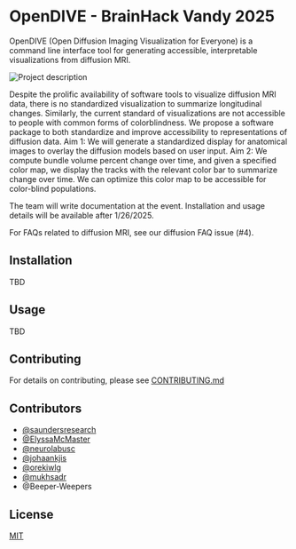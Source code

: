 # OpenDIVE - BrainHack Vandy 2025
OpenDIVE (Open Diffusion Imaging Visualization for Everyone) is a command line interface tool for generating accessible, interpretable visualizations from diffusion MRI.

![Project description](https://github.com/MASILab/open_dive/blob/main/info_img.jpg)

Despite the prolific availability of software tools to visualize diffusion MRI data, there is no standardized visualization to summarize longitudinal changes. Similarly, the current standard of visualizations are not accessible to people with common forms of colorblindness. We propose a software package to both standardize and improve accessibility to representations of diffusion data. Aim 1: We will generate a standardized display for anatomical images to overlay the diffusion models based on user input. Aim 2: We compute bundle volume percent change over time, and given a specified color map, we display the tracks with the relevant color bar to summarize change over time. We can optimize this color map to be accessible for color-blind populations. 

The team will write documentation at the event. Installation and usage details will be available after 1/26/2025.

For FAQs related to diffusion MRI, see our diffusion FAQ issue (#4).

## Installation

TBD

## Usage

TBD

## Contributing

For details on contributing, please see [CONTRIBUTING.md](CONTRIBUTING.md)

## Contributors
- [@saundersresearch](https://github.com/saundersresearch)
- [@ElyssaMcMaster](https://github.com/ElyssaMcMaster)
- [@neurolabusc](https://github.com/neurolabusc/neurolabusc)
- [@johaankjis](https://github.com/johaankjis)
- [@orekiwlg](https://github.com/Orekiwlg)
- [@mukhsadr](https://github.com/mukhsadr)
- @Beeper-Weepers

## License

[MIT](https://choosealicense.com/licenses/mit/)
